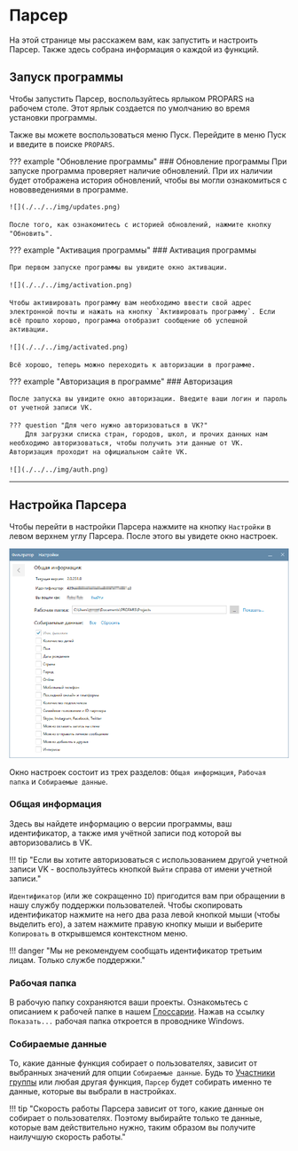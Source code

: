 # Парсер

На этой странице мы расскажем вам, как запустить и настроить Парсер. Также здесь собрана информация о каждой из функций.

## Запуск программы

Чтобы запустить Парсер, воспользуйтесь ярлыком PROPARS на рабочем столе. Этот ярлык создается по умолчанию во время установки программы.

Также вы можете воспользоваться меню Пуск. Перейдите в меню Пуск и введите в поиске `PROPARS`.

??? example "Обновление программы"
    ### Обновление программы
    При запуске программа проверяет наличие обновлений. При их наличии будет отображена история обновлений, чтобы вы могли ознакомиться с нововведениями в программе.

    ![](./../../img/updates.png)

    После того, как ознакомитесь с историей обновлений, нажмите кнопку "Обновить".


??? example "Активация программы"
    ### Активация программы

    При первом запуске программы вы увидите окно активации. 

    ![](./../../img/activation.png)

    Чтобы активировать программу вам необходимо ввести свой адрес электронной почты и нажать на кнопку `Активировать программу`. Если всё прошло хорошо, программа отобразит сообщение об успешной активации.

    ![](./../../img/activated.png)

    Всё хорошо, теперь можно переходить к авторизации в программе.

??? example "Авторизация в программе"
    ### Авторизация

    После запуска вы увидите окно авторизации. Введите ваши логин и пароль от учетной записи VK. 

    ??? question "Для чего нужно авторизоваться в VK?"
        Для загрузки списка стран, городов, школ, и прочих данных нам необходимо авторизоваться, чтобы получить эти данные от VK. Авторизация проходит на официальном сайте VK.

    ![](./../../img/auth.png)

---

## Настройка Парсера

Чтобы перейти в настройки Парсера нажмите на кнопку `Настройки` в левом верхнем углу Парсера. После этого вы увидете окно настроек.

![](../../img/parser/settings.png)

Окно настроек состоит из трех разделов: `Общая информация`, `Рабочая папка` и `Собираемые данные`.


### Общая информация

Здесь вы найдете информацию о версии программы, ваш идентификатор, а также имя учётной записи под которой вы авторизовались в VK.

!!! tip "Если вы хотите авторизоваться с использованием другой учетной записи VK - воспользуйтесь кнопкой `Выйти` справа от имени учетной записи."

`Идентификатор` (или же сокращенно `ID`) пригодится вам при обращении в нашу службу поддержки пользователей. Чтобы скопировать идентификатор нажмите на него два раза левой кнопкой мыши (чтобы выделить его), а затем нажмите правую кнопку мыши и выберите `Копировать` в открывшемся контекстном меню.

!!! danger "Мы не рекомендуем сообщать идентификатор третьим лицам. Только службе поддержки."

### Рабочая папка

В рабочую папку сохраняются ваши проекты. Ознакомьтесь с описанием к рабочей папке в нашем [Глоссарии](./../index.md#termins).  Нажав на ссылку `Показать...` рабочая папка откроется в проводнике Windows.

### Собираемые данные

То, какие данные функция собирает о пользователях, зависит от выбранных значений для опции `Собираемые данные`. Будь то [Участники группы](./group-members.md) или любая другая функция, `Парсер` будет собирать именно те данные, которые вы выбрали в настройках. 

!!! tip "Скорость работы Парсера зависит от того, какие данные он собирает о пользователях. Поэтому выбирайте только те данные, которые вам действительно нужно, таким образом вы получите наилучшую скорость работы."
